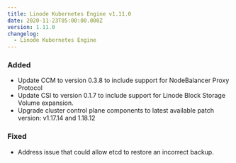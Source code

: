```yaml
---
title: Linode Kubernetes Engine v1.11.0
date: 2020-11-23T05:00:00.000Z
version: 1.11.0
changelog:
  - Linode Kubernetes Engine
---
```


### Added

* Update CCM to version 0.3.8 to include support for NodeBalancer Proxy Protocol
* Update CSI to version 0.1.7 to include support for Linode Block Storage Volume expansion.
* Upgrade cluster control plane components to latest available patch version: v1.17.14 and 1.18.12

### Fixed

* Address issue that could allow etcd to restore an incorrect backup.

